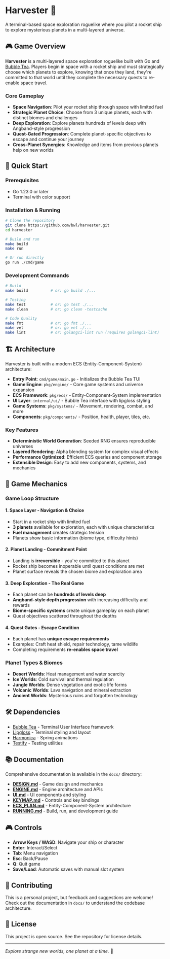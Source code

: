 # Harvester 🚀

A terminal-based space exploration roguelike where you pilot a rocket ship to explore mysterious planets in a multi-layered universe.

## 🎮 Game Overview

**Harvester** is a multi-layered space exploration roguelike built with Go and [Bubble Tea](https://github.com/charmbracelet/bubbletea). Players begin in space with a rocket ship and must strategically choose which planets to explore, knowing that once they land, they're committed to that world until they complete the necessary quests to re-enable space travel.

### Core Gameplay

- **Space Navigation**: Pilot your rocket ship through space with limited fuel
- **Strategic Planet Choice**: Choose from 3 unique planets, each with distinct biomes and challenges  
- **Deep Exploration**: Explore planets hundreds of levels deep with Angband-style progression
- **Quest-Gated Progression**: Complete planet-specific objectives to escape and continue your journey
- **Cross-Planet Synergies**: Knowledge and items from previous planets help on new worlds

## 🚀 Quick Start

### Prerequisites

- Go 1.23.0 or later
- Terminal with color support

### Installation & Running

```bash
# Clone the repository
git clone https://github.com/bwl/harvester.git
cd harvester

# Build and run
make build
make run

# Or run directly
go run ./cmd/game
```

### Development Commands

```bash
# Build
make build          # or: go build ./...

# Testing
make test           # or: go test ./...
make clean          # or: go clean -testcache

# Code Quality
make fmt            # or: go fmt ./...
make vet            # or: go vet ./...
make lint           # or: golangci-lint run (requires golangci-lint)
```

## 🏗️ Architecture

Harvester is built with a modern ECS (Entity-Component-System) architecture:

- **Entry Point**: `cmd/game/main.go` - Initializes the Bubble Tea TUI
- **Game Engine**: `pkg/engine/` - Core game systems and universe expansion
- **ECS Framework**: `pkg/ecs/` - Entity-Component-System implementation
- **UI Layer**: `internal/ui/` - Bubble Tea interface with lipgloss styling
- **Game Systems**: `pkg/systems/` - Movement, rendering, combat, and more
- **Components**: `pkg/components/` - Position, health, player, tiles, etc.

### Key Features

- **Deterministic World Generation**: Seeded RNG ensures reproducible universes
- **Layered Rendering**: Alpha blending system for complex visual effects
- **Performance Optimized**: Efficient ECS queries and component storage
- **Extensible Design**: Easy to add new components, systems, and mechanics

## 🎯 Game Mechanics

### Game Loop Structure

#### **1. Space Layer - Navigation & Choice**
- Start in a rocket ship with limited fuel
- **3 planets** available for exploration, each with unique characteristics
- **Fuel management** creates strategic tension
- Planets show basic information (biome type, difficulty hints)

#### **2. Planet Landing - Commitment Point**
- Landing is **irreversible** - you're committed to this planet
- Rocket ship becomes inoperable until quest conditions are met
- Planet surface reveals the chosen biome and exploration area

#### **3. Deep Exploration - The Real Game**
- Each planet can be **hundreds of levels deep**
- **Angband-style depth progression** with increasing difficulty and rewards
- **Biome-specific systems** create unique gameplay on each planet
- Quest objectives scattered throughout the depths

#### **4. Quest Gates - Escape Condition**
- Each planet has **unique escape requirements** 
- Examples: Craft heat shield, repair technology, tame wildlife
- Completing requirements **re-enables space travel**

### Planet Types & Biomes
- **Desert Worlds**: Heat management and water scarcity
- **Ice Worlds**: Cold survival and thermal regulation
- **Jungle Worlds**: Dense vegetation and exotic life forms
- **Volcanic Worlds**: Lava navigation and mineral extraction
- **Ancient Worlds**: Mysterious ruins and forgotten technology

## 🛠️ Dependencies

- [Bubble Tea](https://github.com/charmbracelet/bubbletea) - Terminal User Interface framework
- [Lipgloss](https://github.com/charmbracelet/lipgloss) - Terminal styling and layout
- [Harmonica](https://github.com/charmbracelet/harmonica) - Spring animations
- [Testify](https://github.com/stretchr/testify) - Testing utilities

## 📚 Documentation

Comprehensive documentation is available in the `docs/` directory:

- [**DESIGN.md**](docs/DESIGN.md) - Game design and mechanics
- [**ENGINE.md**](docs/ENGINE.md) - Engine architecture and APIs  
- [**UI.md**](docs/UI.md) - UI components and styling
- [**KEYMAP.md**](docs/KEYMAP.md) - Controls and key bindings
- [**ECS_PLAN.md**](docs/ECS_PLAN.md) - Entity-Component-System architecture
- [**RUNNING.md**](docs/RUNNING.md) - Build, run, and development guide

## 🎮 Controls

- **Arrow Keys / WASD**: Navigate your ship or character
- **Enter**: Interact/Select
- **Tab**: Menu navigation
- **Esc**: Back/Pause
- **Q**: Quit game
- **Save/Load**: Automatic saves with manual slot system

## 🤝 Contributing

This is a personal project, but feedback and suggestions are welcome! Check out the documentation in `docs/` to understand the codebase architecture.

## 📄 License

This project is open source. See the repository for license details.

---

*Explore strange new worlds, one planet at a time.* 🌌
